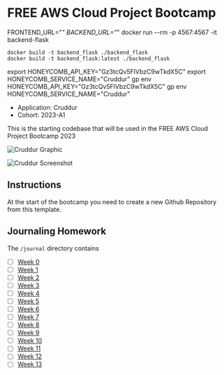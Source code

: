 # FREE AWS Cloud Project Bootcamp

FRONTEND_URL="*" BACKEND_URL="*" docker run --rm -p 4567:4567 -it backend-flask

``````
docker build -t backend_flask ./backend_flask
docker build -t backend_flask:latest ./backend_flask
```````

export HONEYCOMB_API_KEY="Gz3tcQv5FlVbzC9wTkdX5C"
export HONEYCOMB_SERVICE_NAME="Cruddur"
gp env HONEYCOMB_API_KEY="Gz3tcQv5FlVbzC9wTkdX5C"
gp env HONEYCOMB_SERVICE_NAME="Cruddur"

- Application: Cruddur
- Cohort: 2023-A1

This is the starting codebase that will be used in the FREE AWS Cloud Project Bootcamp 2023

![Cruddur Graphic](_docs/assets/cruddur-banner.jpg)

![Cruddur Screenshot](_docs/assets/cruddur-screenshot.png)

## Instructions

At the start of the bootcamp you need to create a new Github Repository from this template.

## Journaling Homework

The `/journal` directory contains

- [ ] [Week 0](journal/week0.md)
- [ ] [Week 1](journal/week1.md)
- [ ] [Week 2](journal/week2.md)
- [ ] [Week 3](journal/week3.md)
- [ ] [Week 4](journal/week4.md)
- [ ] [Week 5](journal/week5.md)
- [ ] [Week 6](journal/week6.md)
- [ ] [Week 7](journal/week7.md)
- [ ] [Week 8](journal/week8.md)
- [ ] [Week 9](journal/week9.md)
- [ ] [Week 10](journal/week10.md)
- [ ] [Week 11](journal/week11.md)
- [ ] [Week 12](journal/week12.md)
- [ ] [Week 13](journal/week13.md)